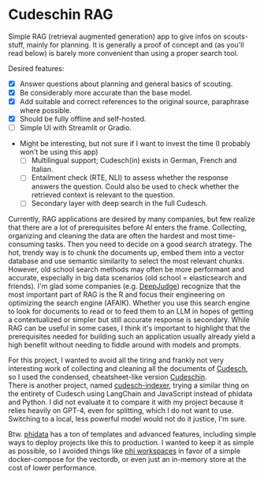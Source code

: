 # Cudeschin RAG

Simple RAG (retrieval augmented generation) app to give infos on scouts-stuff, mainly for planning. It is generally a proof of concept and (as you'll read below) is barely more convenient than using a proper search tool.

Desired features:

- [x] Answer questions about planning and general basics of scouting.
- [x] Be considerably more accurate than the base model.
- [x] Add suitable and correct references to the original source, paraphrase where possible.
- [x] Should be fully offline and self-hosted.
- [ ] Simple UI with Streamlit or Gradio.
- Might be interesting, but not sure if I want to invest the time (I probably won't be using this app)
  - [ ] Multilingual support; Cudesch(in) exists in German, French and Italian.
  - [ ] Entailment check (RTE, NLI) to assess whether the response answers the question. Could also be used to check whether the retrieved context is relevant to the question.
  - [ ] Secondary layer with deep search in the full Cudesch.

Currently, RAG applications are desired by many companies, but few realize that there are a lot of prerequisites before AI enters the frame. Collecting, organizing and cleaning the data are often the hardest and most time-consuming tasks. Then you need to decide on a good search strategy. The hot, trendy way is to chunk the documents up, embed them into a vector database and use semantic similarity to select the most relevant chunks. However, old school search methods may often be more performant and accurate, especially in big data scenarios (old school = elasticsearch and friends). I'm glad some companies (e.g. [DeepJudge](https://www.deepjudge.ai/)) recognize that the most important part of RAG is the R and focus their engineering on optimizing the search engine (AFAIK). Whether you use this search engine to look for documents to read or to feed them to an LLM in hopes of getting a contextualized or simpler but still accurate response is secondary. While RAG can be useful in some cases, I think it's important to highlight that the prerequisites needed for building such an application usually already yield a high benefit without needing to fiddle around with models and prompts.

For this project, I wanted to avoid all the tiring and frankly not very interesting work of collecting and cleaning all the documents of [Cudesch](https://pfadi.swiss/de/cudesch/), so I used the condensed, cheatsheet-like version [Cudeschin](https://github.com/scout-ch/cudeschin). \
There is another project, named [cudesch-indexer](https://github.com/carlobeltrame/pfadi.ai), trying a similar thing on the entirety of Cudesch using LangChain and JavaScript instead of phidata and Python. I did not evaluate it to compare it with my project because it relies heavily on GPT-4, even for splitting, which I do not want to use. Switching to a local, less powerful model would not do it justice, I'm sure.

Btw. [phidata](https://github.com/phidatahq/phidata) has a ton of templates and advanced features, including simple ways to deploy projects like this to production. I wanted to keep it as simple as possible, so I avoided things like [phi workspaces](https://docs.phidata.com/templates/workspace/introduction) in favor of a simple docker-compose for the vectordb, or even just an in-memory store at the cost of lower performance.
